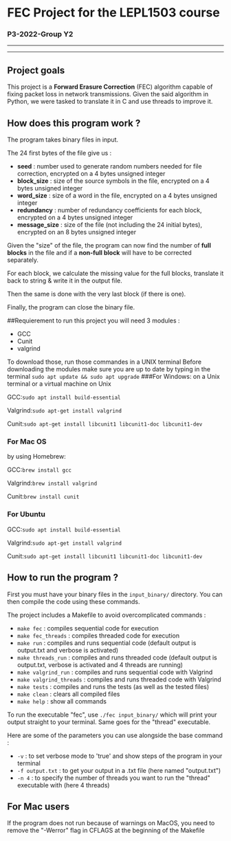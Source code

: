 # FEC Project for the LEPL1503 course

### P3-2022-Group Y2

---
---
## Project goals

This project is a **Forward Erasure Correction** (FEC) algorithm capable of fixing packet loss in network transmissions.
Given the said algorithm in Python, we were tasked to translate it in C and use threads to improve it.
## How does this program work ?

The program takes binary files in input.

The 24 first bytes of the file give us :
- **seed** : number used to generate random numbers needed for file correction, encrypted on a 4 bytes unsigned integer
- **block_size** : size of the source symbols in the file, encrypted on a 4 bytes unsigned integer
- **word_size** : size of a word in the file, encrypted on a 4 bytes unsigned integer
- **redundancy** : number of redundancy coefficients for each block, encrypted on a 4 bytes unsigned integer
- **message_size** : size of the file (not including the 24 initial bytes), encrypted on an 8 bytes unsigned integer

Given the "size" of the file, the program can now find the number of **full blocks** in the file and if a **non-full block** will have to be corrected separately.

For each block, we calculate the missing value for the full blocks, translate it back to string & write it in the output file.

Then the same is done with the very last block (if there is one).

Finally, the program can close the binary file.

##Requierement
to run this project you will need 3 modules :
- GCC
- Cunit
- valgrind

To download those, run those commandes in a UNIX terminal
Before downloading the modules make sure you are up to date by typing in the terminal `sudo apt update && sudo apt upgrade`
###For Windows:
on a Unix terminal or a virtual machine on Unix

GCC:`sudo apt install build-essential`

Valgrind:`sudo apt-get install valgrind`

Cunit:`sudo apt-get install libcunit1 libcunit1-doc libcunit1-dev`

### For Mac OS

by using Homebrew:

GCC:`brew install gcc`

Valgrind:`brew install valgrind`

Cunit:`brew install cunit`

### For Ubuntu
GCC:`sudo apt install build-essential`

Valgrind:`sudo apt-get install valgrind`

Cunit:`sudo apt-get install libcunit1 libcunit1-doc libcunit1-dev`

## How to run the program ?

First you must have your binary files in the `input_binary/` directory.
You can then compile the code using these commands.

The project includes a Makefile to avoid overcomplicated commands :
- `make fec` : compiles sequential code for execution
- `make fec_threads` : compiles threaded code for execution
- `make run` : compiles and runs sequential code (default output is output.txt and verbose is activated)
- `make threads_run` : compiles and runs threaded code (default output is output.txt, verbose is activated and 4 threads are running)
- `make valgrind_run` : compiles and runs sequential code with Valgrind
- `make valgrind_threads` : compiles and runs threaded code with Valgrind
- `make tests` : compiles and runs the tests (as well as the tested files)
- `make clean` : clears all compiled files
- `make help` : show all commands

To run the executable "fec", use `./fec input_binary/` which will print your output straight to your terminal.
Same goes for the "thread" executable.

Here are some of the parameters you can use alongside the base command :
- `-v` : to set verbose mode to 'true' and show steps of the program in your terminal
- `-f output.txt` : to get your output in a .txt file (here named "output.txt")
- `-n 4` : to specify the number of threads you want to run the "thread" executable with (here 4 threads)
## For Mac users

If the program does not run because of warnings on MacOS, you need to remove the "-Werror" flag in CFLAGS at the beginning of the Makefile